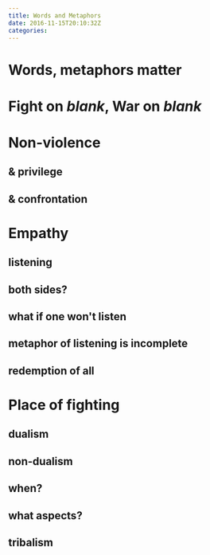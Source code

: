 ```yaml
---
title: Words and Metaphors
date: 2016-11-15T20:10:32Z
categories: 
---
```


<!--more-->

# Words, metaphors matter

# Fight on *blank*, War on *blank*

# Non-violence

## & privilege
## & confrontation

# Empathy

## listening
## both sides?
## what if one won't listen
## metaphor of listening is incomplete
## redemption of all

# Place of fighting

## dualism
## non-dualism
## when?
## what aspects?
## tribalism

